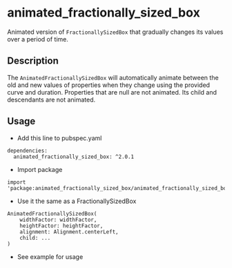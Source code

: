 # animated_fractionally_sized_box

Animated version of `FractionallySizedBox` that gradually changes its values over a period of time.

## Description

The `AnimatedFractionallySizedBox` will automatically animate between the old and new values of properties when they change using the provided curve and duration. Properties that are null are not animated. Its child and descendants are not animated.

## Usage
- Add this line to pubspec.yaml
```
dependencies:
  animated_fractionally_sized_box: ^2.0.1
```
- Import package
```
import 'package:animated_fractionally_sized_box/animated_fractionally_sized_box.dart';
```
- Use it the same as a FractionallySizedBox
```
AnimatedFractionallySizedBox(
    widthFactor: widthFactor,
    heightFactor: heightFactor,
    alignment: Alignment.centerLeft,
    child: ...
)
```
- See example for usage
